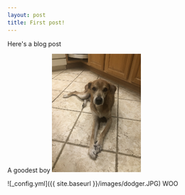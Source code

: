 ```yaml
---
layout: post
title: First post!
---
```


Here's a blog post


A goodest boy
<img src="images/dodger.JPG" alt="drawing" width="200"/></img>

![_config.yml]({{ site.baseurl }}/images/dodger.JPG)
WOO
